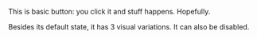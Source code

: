 This is basic button: you click it and stuff happens. Hopefully.

Besides its default state, it has 3 visual variations. It can also be disabled.
